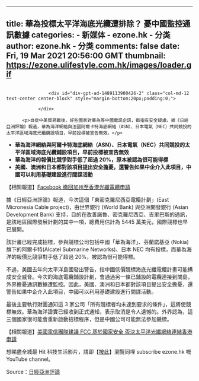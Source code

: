 
---
title: 華為投標太平洋海底光纜遭排除？ 憂中國監控通訊數據
categories: 
    - 新媒体
    - ezone.hk - 分类
author: ezone.hk - 分类
comments: false
date: Fri, 19 Mar 2021 20:56:00 GMT
thumbnail: https://ezone.ulifestyle.com.hk/images/loader.gif
---

<div>   
<figure><a class="photoSwipe" data-href="https://resource01-proxy.ulifestyle.com.hk/res/v3/image/content/2910000/2911509/phpg54zeP_1024.jpg" data-photoindex="0" onclick="showPhotoSwipe($(this));return false;" href="https://ezone.ulifestyle.com.hk/article/undefined"> <img alt src="https://ezone.ulifestyle.com.hk/images/loader.gif" data-src="https://resource01-proxy.ulifestyle.com.hk/res/v3/image/content/2910000/2911509/phpg54zeP_1024.jpg" class="img-responsive" style="margin-left:auto;margin-right:auto" referrerpolicy="no-referrer"></a></figure>
          
          
                    <div id="div-gpt-ad-1489113900426-2" class="col-md-12 text-center center-block" style="margin-bottom:20px;padding:0;">
                    
                </div>

          <p>自從中美貿易戰後，好些國家對華為等中國電訊企訊，都指有安全疑慮。據《日經亞洲評論》報道，華為海洋網絡與法國阿爾卡特海底網絡（ASN）、日本電氣（NEC）共同競投的太平洋區域海底光纜鋪設項目，早前投標被宣告無效。</p> 
<ul> 
 <li><strong>華為海洋網絡與阿爾卡特海底網絡（ASN）、日本電氣（NEC）共同競投的太平洋區域海底光纜鋪設項目，早前投標被宣告無效</strong></li> 
 <li><strong>華為海洋的報價比競爭對手低了超過 20%，原本被認為很可能得標</strong></li> 
 <li><strong>美國、澳洲和日本都對該項目提出安全擔憂，還警告如果中企介入此項目，中國可以利用基礎建設進行間諜活動</strong></li> 
</ul> 
<p>【相關報道】<a target="_blank" href="https://ezone.ulifestyle.com.hk/article/2898476/Facebook%20%E6%92%A4%E5%9B%9E%E5%8A%A0%E5%B7%9E%E8%87%B3%E9%A6%99%E6%B8%AF%E5%85%89%E7%BA%96%E9%9B%BB%E7%BA%9C%E7%94%B3%E8%AB%8B">Facebook 撤回加州至香港光纖電纜申請</a></p> 
<p>據《日經亞洲評論》報道，今次這個「東密克羅尼西亞電纜計劃」(East Micronesia Cable project)，由世界銀行 (World Bank) 與亞洲開發銀行 (Asian Development Bank) 支持，目的在改善諾魯、密克羅尼西亞、吉里巴斯的通訊，是該地區國際發展計劃的其中一項，總費用估計為 5445 萬美元，國際競標也早已展開。</p> 
<p>該計畫已經完成招標，參與競標公司包括中國「華為海洋」、芬蘭諾基亞 (Nokia) 旗下的阿爾卡特(Alcatel Submarine Networks)、日本 NEC 均有投標，而華為海洋的報價比競爭對手低了超過 20%，被認為很可能得標。</p> 
<p>不過，美國去年向太平洋島國發出警告，指中國低價競標海底光纖電纜計畫可能構成安全威脅。今次的海底電纜鋪設計劃，會通過另一條已鋪設的電纜連接到關島，外界擔憂通訊數據遭監控。因此，美國、澳洲和日本都對該項目提出安全擔憂，還警告如果中企介入此項目，中國可以利用基礎建設進行間諜活動。</p> 
<p>最後主要執行財團通知這 3 家公司「所有競標者均未達到要求的條件」，這將使競標無效。華為海洋證實已經收到正式通知，表示取消是令人遺憾的。外界認為，這三個國家很可能會重新啟動招標程序，但是中國公司可能無法參加競標。</p> 
<p>【相關報道】<a target="_blank" href="https://ezone.ulifestyle.com.hk/article/2673532/%E7%BE%8E%E5%9C%8B%E9%9B%BB%E4%BF%A1%E5%9C%98%E9%9A%8A%E5%BB%BA%E8%AD%B0%20FCC%20%E5%9F%BA%E6%96%BC%E5%9C%8B%E5%AE%B6%E5%AE%89%E5%85%A8%20%E5%90%A6%E6%B1%BA%E5%A4%AA%E5%B9%B3%E6%B4%8B%E5%85%89%E7%BA%96%E7%B6%B2%E7%B5%A1%E9%80%A3%E7%B5%90%E9%A6%99%E6%B8%AF%E7%94%B3%E8%AB%8B">美國電信團隊建議 FCC 基於國家安全 否決太平洋光纖網絡連結香港申請 </a></p> 
<p>想睇盡全城最 Hit 科技生活影片，請即【<a href="https://bit.ly/2Ir6EzK">按此</a>】瀏覽同埋 subscribe ezone.hk 嘅 YouTube channel。</p> 
<p>Source：<a href="https://asia.nikkei.com/Politics/International-relations/Bids-by-Chinese-and-other-companies-for-Pacific-cable-no-longer-valid">日經亞洲評論</a></p>          
                                
                              
</div>
            